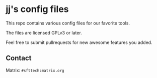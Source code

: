 jj's config files
=================

This repo contains various config files for our favorite tools.

The files are licensed GPLv3 or later.


Feel free to submit pullrequests for new awesome features you added.

Contact
-------

Matrix: `#sfttech:matrix.org`

